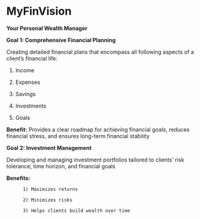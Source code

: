 # MyFinVision

**Your Personal Wealth Manager**

**Goal 1: Comprehensive Financial Planning**

Creating detailed financial plans that encompass all following aspects of a client’s financial life:
   
   1) Income
   
   2) Expenses
   
   3) Savings
   
   4) Investments
   
   5) Goals

**Benefit:** Provides a clear roadmap for achieving financial goals, reduces financial stress, and ensures long-term financial stability
 
**Goal 2: Investment Management**

Developing and managing investment portfolios tailored to clients’ risk tolerance, time horizon, and financial goals

**Benefits:**  
          
          1) Maximizes returns 
          
          2) Minimizes risks 
          
          3) Helps clients build wealth over time


 

